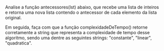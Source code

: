 Analise a função antecessores(lst) abaixo, que recebe uma lista de inteiros e retorna uma nova lista contendo o antecessor de cada elemento da lista original.



Em seguida, faça com que a função complexidadeDeTempo() retorne corretamente a string que representa a complexidade de tempo desse algoritmo, sendo uma dentre as seguintes strings: "constante", "linear", "quadratica".